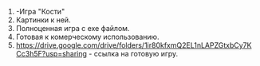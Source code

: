 1. -Игра "Кости"
2. Картинки к ней.
3. Полноценная игра с exe файлом.
4. Готовая к комерческому использованию.
5. https://drive.google.com/drive/folders/1ir80kfxmQ2EL1nLAPZGtxbCy7KCc3h5F?usp=sharing     -   ссылка на готовую игру.

